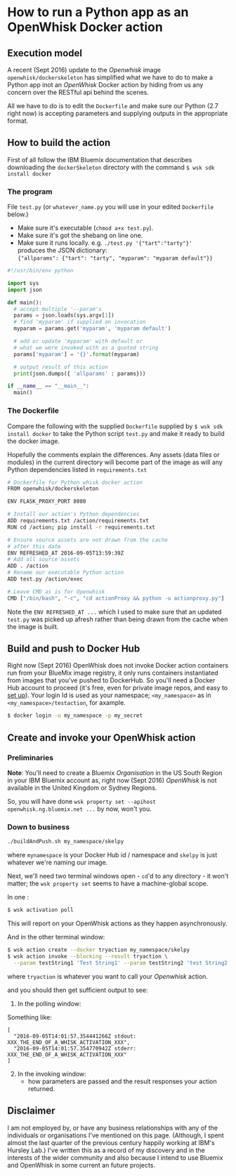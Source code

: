 # How to run a Python app as an OpenWhisk Docker action

## Execution model

A recent (Sept 2016) update to the *Openwhisk* image `openwhisk/dockerskeleton` has simplified what we have to do to make a Python app inot an *OpenWhisk* Docker action by hiding from us any concern over the RESTful api behind the scenes.

All we have to do is to edit the `Dockerfile` and make sure our Python (2.7 right now) is accepting parameters and supplying outputs in the appropriate format.

## How to build the action

First of all follow the IBM Bluemix documentation that describes downloading the `dockerSkeleton` directory with the command `$ wsk sdk install docker`

### The program

File `test.py` (or `whatever_name.py` you will use in your edited `Dockerfile` below.)  

-  Make sure it's executable (`chmod a+x test.py`).
-  Make sure it's got the  shebang on line one.
-  Make sure it runs locally. 
   e.g. `./test.py '{"tart":"tarty"}'`    
       produces the JSON dictionary:    
       `{"allparams": {"tart": "tarty", "myparam": "myparam default"}}`

```python
#!/usr/bin/env python

import sys
import json

def main():
  # accept multiple '--param's
  params = json.loads(sys.argv[1])
  # find 'myparam' if supplied on invocation
  myparam = params.get('myparam', 'myparam default')

  # add or update 'myparam' with default or 
  # what we were invoked with as a quoted string
  params['myparam'] = '{}'.format(myparam)

  # output result of this action
  print(json.dumps({ 'allparams' : params}))

if __name__ == "__main__":
  main()
```

### The Dockerfile

Compare the following with the supplied `Dockerfile` supplied by `$ wsk sdk install docker` to take the Python script `test.py` and make it ready to build the docker image.  

Hopefully the comments explain the differences. Any assets (data files or modules) in the current directory will become part of the image as will any Python dependencies listed in `requirements.txt`

```bash
# Dockerfile for Python whisk docker action
FROM openwhisk/dockerskeleton

ENV FLASK_PROXY_PORT 8080

# Install our action's Python dependencies
ADD requirements.txt /action/requirements.txt
RUN cd /action; pip install -r requirements.txt

# Ensure source assets are not drawn from the cache 
# after this date
ENV REFRESHED_AT 2016-09-05T13:59:39Z
# Add all source assets
ADD . /action
# Rename our executable Python action
ADD test.py /action/exec

# Leave CMD as is for Openwhisk
CMD ["/bin/bash", "-c", "cd actionProxy && python -u actionproxy.py"]
```

Note the `ENV REFRESHED_AT ...` which I used to make sure that an updated `test.py` was picked up afresh rather than being drawn from the cache when the image is built.

## Build and push to Docker Hub

Right now  (Sept 2016) OpenWhisk does not invoke Docker action containers run from your BlueMix image registry, it only runs containers instantiated from images that you've pushed to DockerHub. So you'll need a Docker Hub account to proceed (it's free, even for private image repos, and easy to [set up](https://hub.docker.com)). Your login Id is used as your namespace; `<my_namespace>` as in `<my_namespace>/testaction`, for axample.

```bash
$ docker login -u my_namespace -p my_secret
```

## Create and invoke your OpenWhisk action

### Preliminaries

**Note**: You'll need to create a Bluemix *Organisation* in the US South Region in your IBM Bluemix account as, right now  (Sept 2016) *OpenWhisk* is not available in the United Kingdom or Sydney Regions. 

So, you will have done `wsk property set --apihost openwhisk.ng.bluemix.net ...` by now, won't you.

### Down to business

```bash
./buildAndPush.sh my_namespace/skelpy
```

where `mynamespace` is your Docker Hub id / namespace and `skelpy` is just whatever we're naming our image.

Next, we'll need two terminal windows open - `cd`'d to any directory - it won't matter; the `wsk property set` seems to have  a machine-global scope.  

In one :

```bash
$ wsk activation poll
```
This will report on your OpenWhisk actions as they happen asynchronously.


And in the other terminal window: 

```bash
$ wsk action create --docker tryaction my_namespace/skelpy
$ wsk action invoke --blocking --result tryaction \
  --param testString1 'Test String1' --param testString2 'test String2'
```

where `tryaction` is whatever you want to call your *Openwhisk* action.

and you should then get sufficient output to see:

1. In the polling window:

Something like:

```
[
  "2016-09-05T14:01:57.354441266Z stdout: XXX_THE_END_OF_A_WHISK_ACTIVATION_XXX",
  "2016-09-05T14:01:57.354770942Z stderr: XXX_THE_END_OF_A_WHISK_ACTIVATION_XXX"
]
```

2. In the invoking window:  
    -  how parameters are passed and the result responses your action returned.

## Disclaimer

I am not employed by, or have any business relationships with any of the individuals or organisations I've mentioned on this page. (Although, I spent almost the last quarter of the previous century happily working at IBM's Hursley Lab.) I've written this as a record of my discovery and in the interests of the wider community and also because  I intend to use Bluemix and OpenWhisk in some 
current an future projects.
